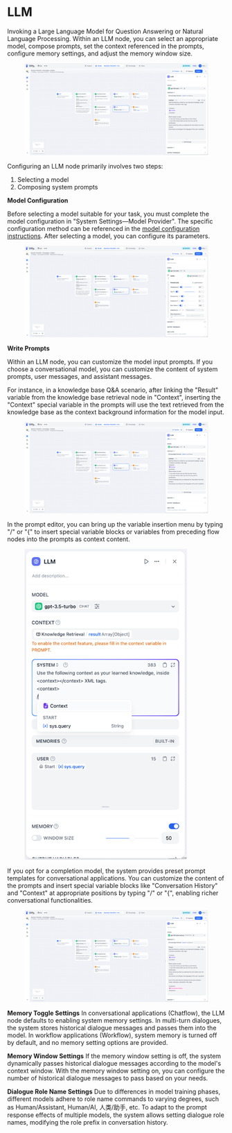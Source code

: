 # LLM

Invoking a Large Language Model for Question Answering or Natural Language Processing. Within an LLM node, you can select an appropriate model, compose prompts, set the context referenced in the prompts, configure memory settings, and adjust the memory window size.

<figure><img src="../../../.gitbook/assets/image (9).png" alt=""><figcaption></figcaption></figure>

Configuring an LLM node primarily involves two steps:

1. Selecting a model
2. Composing system prompts

**Model Configuration**&#x20;

Before selecting a model suitable for your task, you must complete the model configuration in "System Settings—Model Provider". The specific configuration method can be referenced in the [model configuration instructions](https://docs.dify.ai/v/zh-hans/guides/model-configuration). After selecting a model, you can configure its parameters.

<figure><img src="../../../.gitbook/assets/image (10).png" alt=""><figcaption></figcaption></figure>

**Write Prompts**

Within an LLM node, you can customize the model input prompts. If you choose a conversational model, you can customize the content of system prompts, user messages, and assistant messages.&#x20;

For instance, in a knowledge base Q\&A scenario, after linking the "Result" variable from the knowledge base retrieval node in "Context", inserting the "Context" special variable in the prompts will use the text retrieved from the knowledge base as the context background information for the model input.

<figure><img src="../../../.gitbook/assets/image (12).png" alt=""><figcaption></figcaption></figure>

In the prompt editor, you can bring up the variable insertion menu by typing "/" or "{" to insert special variable blocks or variables from preceding flow nodes into the prompts as context content.

<figure><img src="../../../.gitbook/assets/image (13).png" alt="" width="375"><figcaption></figcaption></figure>

If you opt for a completion model, the system provides preset prompt templates for conversational applications. You can customize the content of the prompts and insert special variable blocks like "Conversation History" and "Context" at appropriate positions by typing "/" or "{", enabling richer conversational functionalities.

<figure><img src="../../../.gitbook/assets/image (14).png" alt=""><figcaption></figcaption></figure>

**Memory Toggle Settings** In conversational applications (Chatflow), the LLM node defaults to enabling system memory settings. In multi-turn dialogues, the system stores historical dialogue messages and passes them into the model. In workflow applications (Workflow), system memory is turned off by default, and no memory setting options are provided.

**Memory Window Settings** If the memory window setting is off, the system dynamically passes historical dialogue messages according to the model's context window. With the memory window setting on, you can configure the number of historical dialogue messages to pass based on your needs.

**Dialogue Role Name Settings** Due to differences in model training phases, different models adhere to role name commands to varying degrees, such as Human/Assistant, Human/AI, 人类/助手, etc. To adapt to the prompt response effects of multiple models, the system allows setting dialogue role names, modifying the role prefix in conversation history.
